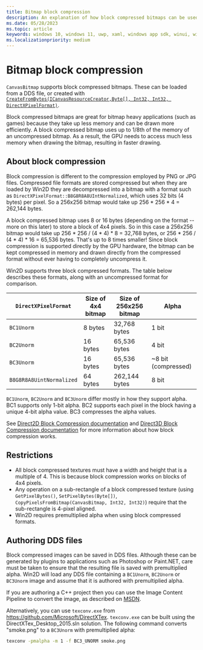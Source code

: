 ```yaml
---
title: Bitmap block compression
description: An explanation of how block compressed bitmaps can be used with Win2D
ms.date: 05/28/2023
ms.topic: article
keywords: windows 10, windows 11, uwp, xaml, windows app sdk, winui, windows ui, graphics, games, effect win2d d2d d2d1 direct2d interop cpp csharp
ms.localizationpriority: medium
---
```


# Bitmap block compression

`CanvasBitmap` supports block compressed bitmaps. These can be loaded from a DDS file, or created with [`CreateFromBytes(ICanvasResourceCreator,Byte[], Int32, Int32, DirectXPixelFormat)`](https://microsoft.github.io/Win2D/WinUI2/html/M_Microsoft_Graphics_Canvas_CanvasBitmap_CreateFromBytes.htm).

Block compressed bitmaps are great for bitmap heavy applications (such as games) because they take up less memory and can be drawn more efficiently. A block compressed bitmap uses up to 1/8th of the memory of an uncompressed bitmap. As a result, the GPU needs to access much less memory when drawing the bitmap, resulting in faster drawing.

## About block compression

Block compression is different to the compression employed by PNG or JPG files. Compressed file formats are stored compressed but when they are loaded by Win2D they are decompressed into a bitmap with a format such as `DirectXPixelFormat::B8G8R8A8UIntNormalized`, which uses 32 bits (4 bytes) per pixel. So a 256x256 bitmap would take up 256 \* 256 \* 4 = 262,144 bytes.

A block compressed bitmap uses 8 or 16 bytes (depending on the format -- more on this later) to store a block of 4x4 pixels. So in this case a 256x256 bitmap would take up 256 \* 256 / (4 \* 4) \* 8 = 32,768 bytes, or 256 \* 256 / (4 \* 4) \* 16 = 65,536 bytes. That's up to 8 times smaller! Since block compression is supported directly by the GPU hardware, the bitmap can be kept compressed in memory and drawn directly from the compressed format without ever having to completely uncompress it.

Win2D supports three block compressed formats. The table below describes these formats, along with an uncompressed format for comparison.

| `DirectXPixelFormat` | Size of 4x4 bitmap | Size of 256x256 bitmap | Alpha |
| -- | -- | -- | -- |
| `BC1Unorm` | 8 bytes | 32,768 bytes | 1 bit |
| `BC2Unorm` | 16 bytes | 65,536 bytes | 4 bit |
| `BC3Unorm` | 16 bytes | 65,536 bytes | ~8 bit (compressed) |
| `B8G8R8A8UintNormalized` | 64 bytes | 262,144 bytes | 8 bit |

`BC1Unorm`, `BC2Unorm` and `BC3Unorm` differ mostly in how they support alpha. BC1 supports only 1-bit alpha. BC2 supports each pixel in the block having a unique 4-bit alpha value. BC3 compresses the alpha values.

See [Direct2D Block Compression documentation](https://msdn.microsoft.com/library/windows/desktop/dn424084(v=vs.85).aspx) and [Direct3D Block Compression documentation](https://msdn.microsoft.com/library/windows/desktop/bb694531(v=vs.85).aspx) for more information about how block compression works.

## Restrictions

- All block compressed textures must have a width and height that is a multiple of 4. This is because block compression works on blocks of 4x4 pixels.
- Any operation on a sub-rectangle of a block compressed texture (using `GetPixelBytes()`, `SetPixelBytes(Byte[])`, `CopyPixelsFromBitmap(CanvasBitmap, Int32, Int32)`) require that the sub-rectangle is 4-pixel aligned.
- Win2D requires premultiplied alpha when using block compressed formats.

## Authoring DDS files

Block compressed images can be saved in DDS files. Although these can be generated by plugins to applications such as Photoshop or Paint.NET, care must be taken to ensure that the resulting file is saved with premultiplied alpha. Win2D will load any DDS file containing a `BC1Unorm`, `BC2Unorm` or `BC3Unorm` image and assume that it is authored with premultiplied alpha.

If you are authoring a C++ project then you can use the Image Content Pipeline to convert the image, as described on [MSDN](https://msdn.microsoft.com/library/dn392693(v=vs.140).aspx).

Alternatively, you can use `texconv.exe` from https://github.com/Microsoft/DirectXTex. `texconv.exe` can be built using the DirectXTex_Desktop_2015.sln solution. The following command converts "smoke.png" to a `BC3Unorm` with premultiplied alpha:

```cmd
texconv -pmalpha -m 1 -f BC3_UNORM smoke.png
```